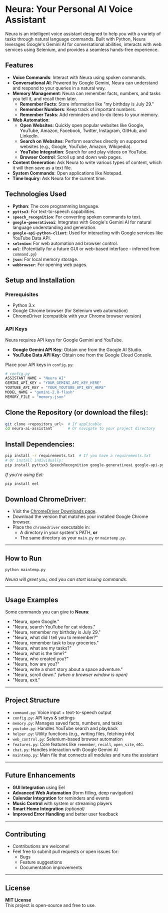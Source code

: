 # Neura: Your Personal AI Voice Assistant

Neura is an intelligent voice assistant designed to help you with a variety of tasks through natural language commands. Built with Python, Neura leverages Google's Gemini AI for conversational abilities, interacts with web services using Selenium, and provides a seamless hands-free experience.

## Features

* **Voice Commands**: Interact with Neura using spoken commands.
* **Conversational AI**: Powered by Google Gemini, Neura can understand and respond to your queries in a natural way.
* **Memory Management**: Neura can remember facts, numbers, and tasks you tell it, and recall them later.
    * **Remember Facts**: Store information like "my birthday is July 29."
    * **Remember Numbers**: Keep track of important numbers.
    * **Remember Tasks**: Add reminders and to-do items to your memory.
* **Web Automation**:
    * **Open Websites**: Quickly open popular websites like Google, YouTube, Amazon, Facebook, Twitter, Instagram, GitHub, and LinkedIn.
    * **Search on Websites**: Perform searches directly on supported websites (e.g., Google, YouTube, Amazon, Wikipedia).
    * **YouTube Integration**: Search for and play videos on YouTube.
    * **Browser Control**: Scroll up and down web pages.
* **Content Generation**: Ask Neura to write various types of content, which it will then save as a text file.
* **System Commands**: Open applications like Notepad.
* **Time Inquiry**: Ask Neura for the current time.

## Technologies Used

* **Python**: The core programming language.
* **`pyttsx3`**: For text-to-speech capabilities.
* **`speech_recognition`**: For converting spoken commands to text.
* **`google-generativeai`**: Integrates with Google's Gemini AI for natural language understanding and generation.
* **`google-api-python-client`**: Used for interacting with Google services like YouTube Data API.
* **`selenium`**: For web automation and browser control.
* **`eel`**: (Potentially for a future GUI or web-based interface - inferred from `command.py`)
* **`json`**: For local memory storage.
* **`webbrowser`**: For opening web pages.

## Setup and Installation

### Prerequisites

* Python 3.x
* Google Chrome browser (for Selenium web automation)
* ChromeDriver (compatible with your Chrome browser version)

### API Keys

Neura requires API keys for Google Gemini and YouTube.
* **Google Gemini API Key**: Obtain one from the Google AI Studio.
* **YouTube Data API Key**: Obtain one from the Google Cloud Console.

Place your API keys in `config.py`:

```python
# config.py
ASSISTANT_NAME = "Neura AI"
GEMINI_API_KEY = "YOUR_GEMINI_API_KEY_HERE"
YOUTUBE_API_KEY = "YOUR_YOUTUBE_API_KEY_HERE"
MODEL_NAME = "gemini-2.0-flash"
MEMORY_FILE = "memory.json"
```

## Clone the Repository (or download the files):

```bash
git clone <repository_url>  # If applicable  
cd neura-ai-assistant       # Or navigate to your project directory
```

## Install Dependencies:

```bash
pip install -r requirements.txt  # If you have a requirements.txt
# Or install individually:
pip install pyttsx3 SpeechRecognition google-generativeai google-api-python-client selenium
```

*If you're using Eel:*

```bash
pip install eel
```

## Download ChromeDriver:

* Visit the [ChromeDriver Downloads page](https://sites.google.com/a/chromium.org/chromedriver/downloads).
* Download the version that matches your installed Google Chrome browser.
* Place the `chromedriver` executable in:
  * A directory in your system's PATH, **or**
  * The same directory as your `main.py` or `maintemp.py`.

---

## How to Run

```bash
python maintemp.py
```

*Neura will greet you, and you can start issuing commands.*

---

## Usage Examples

Some commands you can give to **Neura**:

* "Neura, open Google."
* "Neura, search YouTube for cat videos."
* "Neura, remember my birthday is July 29."
* "Neura, what did I tell you to remember?"
* "Neura, remember task to buy groceries."
* "Neura, what are my tasks?"
* "Neura, what is the time?"
* "Neura, who created you?"
* "Neura, how are you?"
* "Neura, write a short story about a space adventure."
* "Neura, scroll down." *(when a browser window is open)*
* "Neura, exit."

---

## Project Structure

* `command.py`: Voice input + text-to-speech output
* `config.py`: API keys & settings
* `memory.py`: Manages saved facts, numbers, and tasks
* `youtube.py`: Handles YouTube search and playback
* `helper.py`: Utility functions (e.g., writing files, fetching info)
* `web_control.py`: Selenium-based browser automation
* `features.py`: Core features like `remember`, `recall`, `open_site`, etc.
* `chat.py`: Handles interaction with Google Gemini AI
* `maintemp.py`: Main file that connects all modules and runs the assistant

---

## Future Enhancements

* **GUI Integration** using Eel
* **Advanced Web Automation** (form filling, deep navigation)
* **Calendar Integration** for reminders and events
* **Music Control** with system or streaming players
* **Smart Home Integration** *(optional)*
* **Improved Error Handling** and better user feedback

---

## Contributing

* Contributions are welcome!
* Feel free to submit pull requests or open issues for:
  * Bugs
  * Feature suggestions
  * Documentation improvements

---

## License

**MIT License**  
This project is open-source and free to use.

